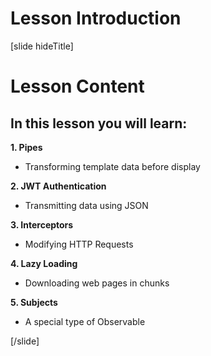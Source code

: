 # Lesson Introduction

[slide hideTitle]

# Lesson Content

## In this lesson you will learn:

**1. Pipes**
- Transforming template data before display

**2. JWT Authentication**
- Transmitting data using JSON

**3. Interceptors**
- Modifying HTTP Requests

**4. Lazy Loading**
- Downloading web pages in chunks

**5. Subjects**
- A special type of Observable

[/slide]
